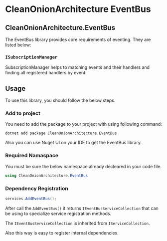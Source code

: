 # CleanOnionArchitecture EventBus 

## **CleanOnionArchitecture.EventBus**

The EventBus library provides core requirements of eventing. They are listed below:

### `ISubscriptionManager`
SubscriptionManager helps to matching events and their handlers and finding all registered handlers by event. 

## **Usage** 

To use this library, you should follow the below steps.

### **Add to project**

You need to add the package to your project with using following command:

```
dotnet add package CleanOnionArchitecture.EventBus
```

Also you can use Nuget UI on your IDE to get the EventBus library.

### **Required Namaspace**

You must be sure the below namespace already decleared in your code file.

```csharp
using CleanOnionArchitecture.EventBus
```

### **Dependency Registration**

```csharp
services.AddEventBus();
```

After call the `AddEventBus()` it returns `IEventBusServiceCollection` that can be using to specialize service registration methods.

The `IEventBusServiceCollection` is inherited from `IServiceCollection`.

Also this way is easy to register internal dependencies.